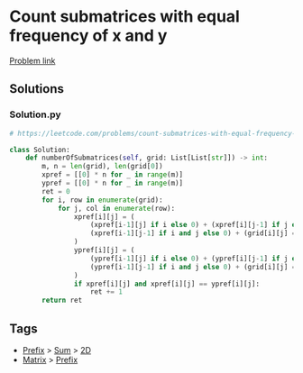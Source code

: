 # Count submatrices with equal frequency of x and y

[Problem link](https://leetcode.com/problems/count-submatrices-with-equal-frequency-of-x-and-y/)

## Solutions


### Solution.py
```py
# https://leetcode.com/problems/count-submatrices-with-equal-frequency-of-x-and-y/

class Solution:
    def numberOfSubmatrices(self, grid: List[List[str]]) -> int:
        m, n = len(grid), len(grid[0])
        xpref = [[0] * n for _ in range(m)]
        ypref = [[0] * n for _ in range(m)]
        ret = 0
        for i, row in enumerate(grid):
            for j, col in enumerate(row):
                xpref[i][j] = (
                    (xpref[i-1][j] if i else 0) + (xpref[i][j-1] if j else 0) -
                    (xpref[i-1][j-1] if i and j else 0) + (grid[i][j] == 'X')
                )
                ypref[i][j] = (
                    (ypref[i-1][j] if i else 0) + (ypref[i][j-1] if j else 0) -
                    (ypref[i-1][j-1] if i and j else 0) + (grid[i][j] == 'Y')
                )
                if xpref[i][j] and xpref[i][j] == ypref[i][j]:
                    ret += 1
        return ret
```
## Tags

* [Prefix](/Collections/prefix.md#prefix) > [Sum](/Collections/prefix.md#sum) > [2D](/Collections/prefix.md#2d)
* [Matrix](/Collections/matrix.md#matrix) > [Prefix](/Collections/matrix.md#prefix)
